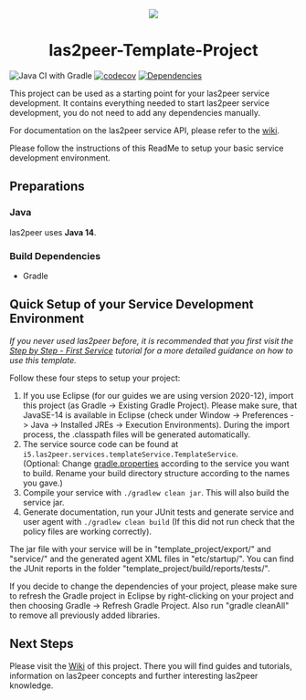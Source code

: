 <p align="center">
  <img src="https://raw.githubusercontent.com/rwth-acis/las2peer/master/img/logo/bitmap/las2peer-logo-128x128.png" />
</p>
<h1 align="center">las2peer-Template-Project</h1>

![Java CI with Gradle](https://github.com/rwth-acis/las2peer-template-project/workflows/Java%20CI%20with%20Gradle/badge.svg?branch=master)
[![codecov](https://codecov.io/gh/rwth-acis/las2peer-template-project/branch/master/graph/badge.svg)](https://codecov.io/gh/rwth-acis/las2peer-template-project)
[![Dependencies](https://img.shields.io/librariesio/github/rwth-acis/las2peer-template-project)](https://libraries.io/github/rwth-acis/las2peer-template-project)

This project can be used as a starting point for your las2peer service development.
It contains everything needed to start las2peer service development, you do not need to add any dependencies manually.  

For documentation on the las2peer service API, please refer to the [wiki](https://github.com/rwth-acis/las2peer-Template-Project/wiki).

Please follow the instructions of this ReadMe to setup your basic service development environment.  

## Preparations

### Java

las2peer uses **Java 14**.

### Build Dependencies

* Gradle


## Quick Setup of your Service Development Environment

*If you never used las2peer before, it is recommended that you first visit the
[Step by Step - First Service](https://github.com/rwth-acis/las2peer-Template-Project/wiki/Step-By-Step:-First-Service)
tutorial for a more detailed guidance on how to use this template.*  

Follow these four steps to setup your project:  
1. If you use Eclipse (for our guides we are using version 2020-12), import this project (as Gradle -> Existing Gradle Project). Please make sure, that JavaSE-14 is available in Eclipse (check under Window -> Preferences -> Java -> Installed JREs -> Execution Environments). During the import process, the .classpath files will be generated automatically.
2. The service source code can be found at `i5.las2peer.services.templateService.TemplateService`.  
(Optional: Change [gradle.properties](gradle.properties)
according to the service you want to build. Rename your build directory structure according to the names you gave.)
3. Compile your service with `./gradlew clean jar`. This will also build the service jar.  
4. Generate documentation, run your JUnit tests and generate service and user agent with `./gradlew clean build` (If this did not run check that the policy files are working correctly).  

The jar file with your service will be in "template_project/export/" and "service/" and the generated agent XML files in "etc/startup/".
You can find the JUnit reports in the folder "template_project/build/reports/tests/".  

If you decide to change the dependencies of your project, please make sure to refresh the Gradle project in Eclipse by right-clicking on your project and then choosing Gradle -> Refresh Gradle Project.
Also run "gradle cleanAll" to remove all previously added libraries.

## Next Steps

Please visit the [Wiki](https://github.com/rwth-acis/las2peer-Template-Project/wiki/) of this project.
There you will find guides and tutorials, information on las2peer concepts and further interesting las2peer knowledge.  
